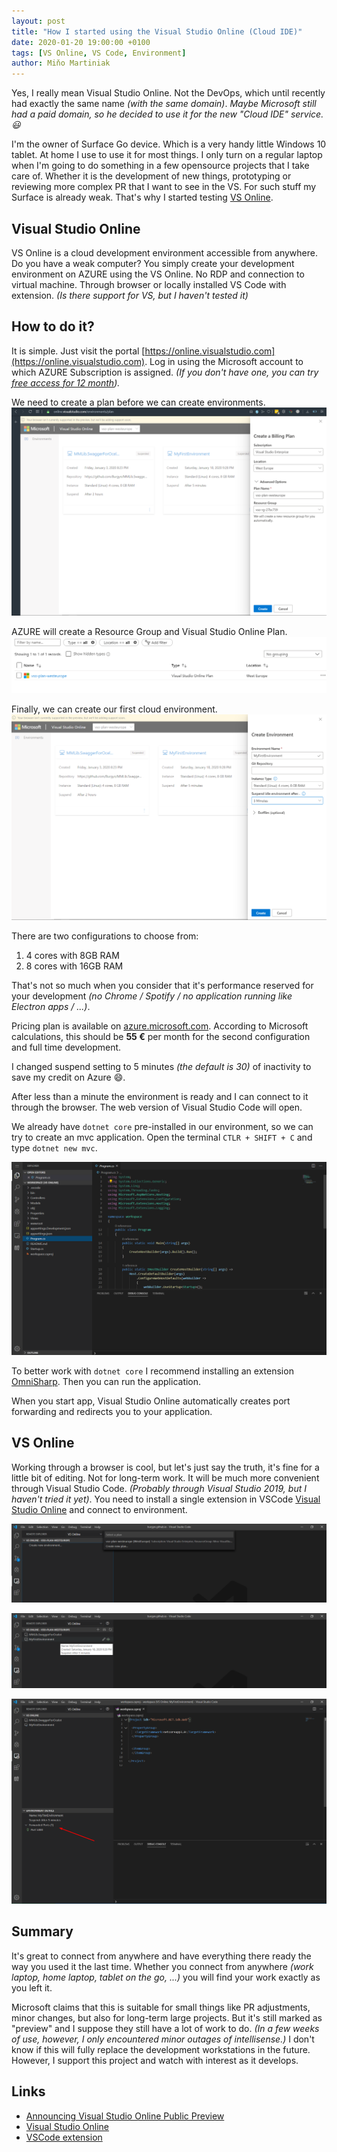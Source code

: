 ```yaml
---
layout: post
title: "How I started using the Visual Studio Online (Cloud IDE)"
date: 2020-01-20 19:00:00 +0100
tags: [VS Online, VS Code, Environment]
author: Miňo Martiniak
---
```


Yes, I really  mean Visual Studio Online. Not the DevOps, which until recently had exactly the same name *(with the same domain)*. *Maybe Microsoft still had a paid domain, so he decided to use it for the new "Cloud IDE" service. 😃*

I'm the owner of Surface Go device. Which is a very handy little Windows 10 tablet. At home I use to use it for most things. I only turn on a regular laptop when I'm going to do something in a few opensource projects that I take care of. Whether it is the development of new things, prototyping or reviewing more complex PR that I want to see in the VS. For such stuff my Surface is already weak. That's why I started testing [VS Online](https://online.visualstudio.com).

## Visual Studio Online

VS Online is a cloud development environment accessible from anywhere. Do you have a weak computer? You simply create your development environment on AZURE using the VS Online. No RDP and connection to virtual machine. Through browser or locally installed VS Code with extension. *(Is there support for VS, but I haven't tested it)*

## How to do it?

It is simple. Just visit the portal [https://online.visualstudio.com](https://online.visualstudio.com). Log in using the Microsoft account to which AZURE Subscription is assigned. *(If you don't have one, you can try [free access for 12 month](https://azure.microsoft.com/en-us/free/)).*

We need to create a plan before we can create environments.
![Billing plan](/assets/images/vsonline/BillingPlan.png)

AZURE will create a Resource Group and Visual Studio Online Plan.
![AZURE Plan](/assets/images/vsonline/Azure.png)

Finally, we can create our first cloud environment.
![Creating environment](/assets/images/vsonline/CreateEnvironment.png)

There are two configurations to choose from:

1. 4 cores with 8GB RAM
2. 8 cores with 16GB RAM

That's not so much when you consider that it's performance reserved for your development *(no Chrome / Spotify / no application running like Electron apps / ...)*.

Pricing plan is available on [azure.microsoft.com](https://azure.microsoft.com/en-us/pricing/details/visual-studio-online/).
According to Microsoft calculations, this should be **55 €** per month for the second configuration and full time development.

 I changed suspend setting to 5 minutes *(the default is 30)* of inactivity to save my credit on Azure 😄.

After less than a minute the environment is ready and I can connect to it through the browser.
The web version of Visual Studio Code will open.

We already have `dotnet core` pre-installed in our environment, so we can try to create an mvc application. Open the terminal `CTLR + SHIFT + C` and type `dotnet new mvc`.

![Visual Studio Code](/assets/images/vsonline/VisualStudioCode.png)

To better work with `dotnet core` I recommend installing an extension [OmniSharp](https://marketplace.visualstudio.com/items?itemName=ms-vscode.csharp). Then you can run the application.

When you start app, Visual Studio Online automatically creates port forwarding and redirects you to your application.

## VS Online

Working through a browser is cool, but let's just say the truth, it's fine for a little bit of editing. Not for long-term work. It will be much more convenient through Visual Studio Code. *(Probably through Visual Studio 2019, but I haven't tried it yet)*. You need to install a single extension in VSCode [Visual Studio Online](https://marketplace.visualstudio.com/items?itemName=ms-vsonline.vsonline) and connect to environment.

![Select plan](/assets/images/vsonline/SelectPlan.png)

![Select environment](/assets/images/vsonline/SelectEnvironment.png)

![Forward port](/assets/images/vsonline/Ports.png)

## Summary

It's great to connect from anywhere and have everything there ready the way you used it the last time. Whether you connect from anywhere *(work laptop, home laptop, tablet on the go, ...)* you will find your work exactly as you left it.

Microsoft claims that this is suitable for small things like PR adjustments, minor changes, but also for long-term large projects. But it's still marked as "preview" and I suppose they still have a lot of work to do. *(In a few weeks of use, however, I only encountered minor outages of intellisense.)* I don't know if this will fully replace the development workstations in the future. However, I support this project and watch with interest as it develops.

## Links

- [Announcing Visual Studio Online Public Preview](https://devblogs.microsoft.com/visualstudio/announcing-visual-studio-online-public-preview/?WT.mc_id=-blog-scottha)
- [Visual Studio Online](https://visualstudio.microsoft.com/cs/services/visual-studio-online/?rr=https%3A%2F%2Fwww.google.com%2F)
- [VSCode extension](https://marketplace.visualstudio.com/items?itemName=ms-vsonline.vsonline)